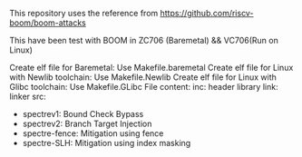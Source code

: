 This repository uses the reference from https://github.com/riscv-boom/boom-attacks

This have been test with BOOM in ZC706 (Baremetal) && VC706(Run on Linux)

Create elf file for Baremetal: Use Makefile.baremetal
Create elf file for Linux with Newlib toolchain: Use Makefile.Newlib
Create elf file for Linux with Glibc toolchain: Use Makefile.GLibc
File content:
inc: header library
link: linker
src:
- spectrev1: Bound Check Bypass
- spectrev2: Branch Target Injection
- spectre-fence: Mitigation using fence
- spectre-SLH: Mitigation using index masking
